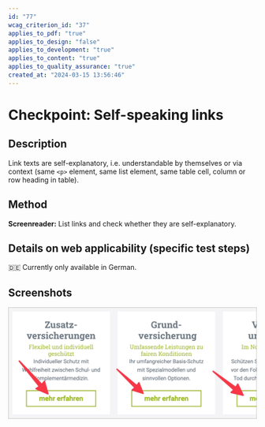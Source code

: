 ```yaml
---
id: "77"
wcag_criterion_id: "37"
applies_to_pdf: "true"
applies_to_design: "false"
applies_to_development: "true"
applies_to_content: "true"
applies_to_quality_assurance: "true"
created_at: "2024-03-15 13:56:46"
---
```


# Checkpoint: Self-speaking links

## Description

Link texts are self-explanatory, i.e. understandable by themselves or via context (same `<p>` element, same list element, same table cell, column or row heading in table).

## Method

**Screenreader:** List links and check whether they are self-explanatory.

## Details on web applicability (specific test steps)

🇩🇪 Currently only available in German.

## Screenshots

![Mehr erfahren Links bei EGK](images/mehr-erfahren-links-bei-egk.png)